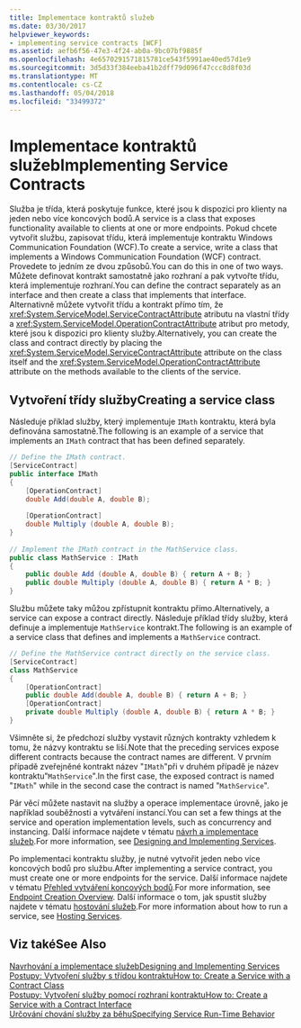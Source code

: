 ```yaml
---
title: Implementace kontraktů služeb
ms.date: 03/30/2017
helpviewer_keywords:
- implementing service contracts [WCF]
ms.assetid: aefb6f56-47e3-4f24-ab0a-9bc07bf9885f
ms.openlocfilehash: 4e6570291571815781ce543f5991ae40ed57d1e9
ms.sourcegitcommit: 3d5d33f384eeba41b2dff79d096f47ccc8d8f03d
ms.translationtype: MT
ms.contentlocale: cs-CZ
ms.lasthandoff: 05/04/2018
ms.locfileid: "33499372"
---
```

# <a name="implementing-service-contracts"></a><span data-ttu-id="52dac-102">Implementace kontraktů služeb</span><span class="sxs-lookup"><span data-stu-id="52dac-102">Implementing Service Contracts</span></span>
<span data-ttu-id="52dac-103">Služba je třída, která poskytuje funkce, které jsou k dispozici pro klienty na jeden nebo více koncových bodů.</span><span class="sxs-lookup"><span data-stu-id="52dac-103">A service is a class that exposes functionality available to clients at one or more endpoints.</span></span> <span data-ttu-id="52dac-104">Pokud chcete vytvořit službu, zapisovat třídu, která implementuje kontraktu Windows Communication Foundation (WCF).</span><span class="sxs-lookup"><span data-stu-id="52dac-104">To create a service, write a class that implements a Windows Communication Foundation (WCF) contract.</span></span> <span data-ttu-id="52dac-105">Provedete to jedním ze dvou způsobů.</span><span class="sxs-lookup"><span data-stu-id="52dac-105">You can do this in one of two ways.</span></span> <span data-ttu-id="52dac-106">Můžete definovat kontrakt samostatně jako rozhraní a pak vytvořte třídu, která implementuje rozhraní.</span><span class="sxs-lookup"><span data-stu-id="52dac-106">You can define the contract separately as an interface and then create a class that implements that interface.</span></span> <span data-ttu-id="52dac-107">Alternativně můžete vytvořit třídu a kontrakt přímo tím, že <xref:System.ServiceModel.ServiceContractAttribute> atributu na vlastní třídy a <xref:System.ServiceModel.OperationContractAttribute> atribut pro metody, které jsou k dispozici pro klienty služby.</span><span class="sxs-lookup"><span data-stu-id="52dac-107">Alternatively, you can create the class and contract directly by placing the <xref:System.ServiceModel.ServiceContractAttribute> attribute on the class itself and the <xref:System.ServiceModel.OperationContractAttribute> attribute on the methods available to the clients of the service.</span></span>  
  
## <a name="creating-a-service-class"></a><span data-ttu-id="52dac-108">Vytvoření třídy služby</span><span class="sxs-lookup"><span data-stu-id="52dac-108">Creating a service class</span></span>  
 <span data-ttu-id="52dac-109">Následuje příklad služby, který implementuje `IMath` kontraktu, která byla definována samostatně.</span><span class="sxs-lookup"><span data-stu-id="52dac-109">The following is an example of a service that implements an `IMath` contract that has been defined separately.</span></span>  
  
```csharp  
// Define the IMath contract.  
[ServiceContract]  
public interface IMath  
{  
    [OperationContract]   
    double Add(double A, double B);  
  
    [OperationContract]  
    double Multiply (double A, double B);  
}  
  
// Implement the IMath contract in the MathService class.  
public class MathService : IMath  
{  
    public double Add (double A, double B) { return A + B; }  
    public double Multiply (double A, double B) { return A * B; }  
}  
```  
  
 <span data-ttu-id="52dac-110">Službu můžete taky můžou zpřístupnit kontraktu přímo.</span><span class="sxs-lookup"><span data-stu-id="52dac-110">Alternatively, a service can expose a contract directly.</span></span> <span data-ttu-id="52dac-111">Následuje příklad třídy služby, která definuje a implementuje `MathService` kontrakt.</span><span class="sxs-lookup"><span data-stu-id="52dac-111">The following is an example of a service class that defines and implements a `MathService` contract.</span></span>  
  
```csharp  
// Define the MathService contract directly on the service class.  
[ServiceContract]  
class MathService  
{  
    [OperationContract]  
    public double Add(double A, double B) { return A + B; }  
    [OperationContract]  
    private double Multiply (double A, double B) { return A * B; }  
}  
```  
  
 <span data-ttu-id="52dac-112">Všimněte si, že předchozí služby vystavit různých kontrakty vzhledem k tomu, že názvy kontraktu se liší.</span><span class="sxs-lookup"><span data-stu-id="52dac-112">Note that the preceding services expose different contracts because the contract names are different.</span></span> <span data-ttu-id="52dac-113">V prvním případě zveřejněné kontrakt název "`IMath`"při v druhém případě je název kontraktu"`MathService`".</span><span class="sxs-lookup"><span data-stu-id="52dac-113">In the first case, the exposed contract is named "`IMath`" while in the second case the contract is named "`MathService`".</span></span>  
  
 <span data-ttu-id="52dac-114">Pár věcí můžete nastavit na služby a operace implementace úrovně, jako je například souběžnosti a vytváření instancí.</span><span class="sxs-lookup"><span data-stu-id="52dac-114">You can set a few things at the service and operation implementation levels, such as concurrency and instancing.</span></span> <span data-ttu-id="52dac-115">Další informace najdete v tématu [návrh a implementace služeb](../../../docs/framework/wcf/designing-and-implementing-services.md).</span><span class="sxs-lookup"><span data-stu-id="52dac-115">For more information, see [Designing and Implementing Services](../../../docs/framework/wcf/designing-and-implementing-services.md).</span></span>  
  
 <span data-ttu-id="52dac-116">Po implementaci kontraktu služby, je nutné vytvořit jeden nebo více koncových bodů pro službu.</span><span class="sxs-lookup"><span data-stu-id="52dac-116">After implementing a service contract, you must create one or more endpoints for the service.</span></span> <span data-ttu-id="52dac-117">Další informace najdete v tématu [Přehled vytváření koncových bodů](../../../docs/framework/wcf/endpoint-creation-overview.md).</span><span class="sxs-lookup"><span data-stu-id="52dac-117">For more information, see [Endpoint Creation Overview](../../../docs/framework/wcf/endpoint-creation-overview.md).</span></span> <span data-ttu-id="52dac-118">Další informace o tom, jak spustit služby najdete v tématu [hostování služeb](../../../docs/framework/wcf/hosting-services.md).</span><span class="sxs-lookup"><span data-stu-id="52dac-118">For more information about how to run a service, see [Hosting Services](../../../docs/framework/wcf/hosting-services.md).</span></span>  
  
## <a name="see-also"></a><span data-ttu-id="52dac-119">Viz také</span><span class="sxs-lookup"><span data-stu-id="52dac-119">See Also</span></span>  
 [<span data-ttu-id="52dac-120">Navrhování a implementace služeb</span><span class="sxs-lookup"><span data-stu-id="52dac-120">Designing and Implementing Services</span></span>](../../../docs/framework/wcf/designing-and-implementing-services.md)  
 [<span data-ttu-id="52dac-121">Postupy: Vytvoření služby s třídou kontraktu</span><span class="sxs-lookup"><span data-stu-id="52dac-121">How to: Create a Service with a Contract Class</span></span>](../../../docs/framework/wcf/feature-details/how-to-create-a-wcf-contract-with-a-class.md)  
 [<span data-ttu-id="52dac-122">Postupy: Vytvoření služby pomocí rozhraní kontraktu</span><span class="sxs-lookup"><span data-stu-id="52dac-122">How to: Create a Service with a Contract Interface</span></span>](../../../docs/framework/wcf/feature-details/how-to-create-a-service-with-a-contract-interface.md)  
 [<span data-ttu-id="52dac-123">Určování chování služby za běhu</span><span class="sxs-lookup"><span data-stu-id="52dac-123">Specifying Service Run-Time Behavior</span></span>](../../../docs/framework/wcf/specifying-service-run-time-behavior.md)
